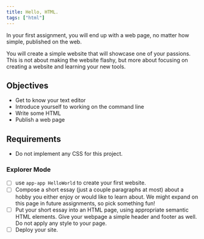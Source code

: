```yaml
---
title: Hello, HTML.
tags: ["html"]
---
```


In your first assignment, you will end up with a web page, no matter how simple,
published on the web.

You will create a simple website that will showcase one of your passions. This
is not about making the website flashy, but more about focusing on creating a
website and learning your new tools.

## Objectives

- Get to know your text editor
- Introduce yourself to working on the command line
- Write some HTML
- Publish a web page

## Requirements

- Do not implement any CSS for this project.

### Explorer Mode

- [ ] use `app-app HelloWorld` to create your first website.
- [ ] Compose a short essay (just a couple paragraphs at most) about a hobby you
      either enjoy or would like to learn about. We might expand on this page in
      future assignments, so pick something fun!
- [ ] Put your short essay into an HTML page, using appropriate semantic HTML
      elements. Give your webpage a simple header and footer as well. Do not
      apply any style to your page.
- [ ] Deploy your site.
